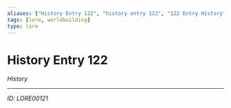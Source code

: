 ```yaml
---
aliases: ["History Entry 122", "history entry 122", "122 Entry History"]
tags: [lore, worldbuilding]
type: lore
---
```


# History Entry 122

*History*

---
*ID: LORE00121*